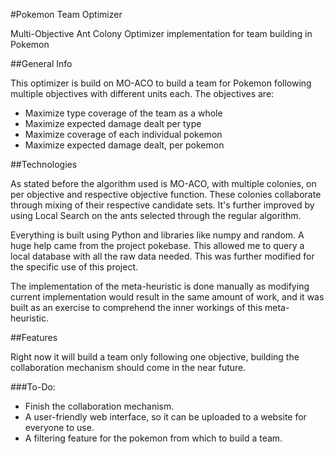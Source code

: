#Pokemon Team Optimizer

Multi-Objective Ant Colony Optimizer implementation for team building in Pokemon

##General Info

This optimizer is build on MO-ACO to build a team for Pokemon following multiple objectives with different units each. The objectives are:
* Maximize type coverage of the team as a whole
* Maximize expected damage dealt per type
* Maximize coverage of each individual pokemon
* Maximize expected damage dealt, per pokemon


##Technologies

As stated before the algorithm used is MO-ACO, with multiple colonies, on per objective and respective objective function. These colonies collaborate through mixing of their respective candidate sets. It's further improved by using Local Search on the ants selected through the regular algorithm.

Everything is built using Python and libraries like numpy and random. A huge help came from the project pokebase. This allowed me to query a local database with all the raw data needed. This was further modified for the specific use of this project.

The implementation of the meta-heuristic is done manually as modifying current implementation would result in the same amount of work, and it was built as an exercise to comprehend the inner workings of this meta-heuristic.

##Features

Right now it will build a team only following one objective, building the collaboration mechanism should come in the near future.

###To-Do:

* Finish the collaboration mechanism.
* A user-friendly web interface, so it can be uploaded to a website for everyone to use.
* A filtering feature for the pokemon from which to build a team.